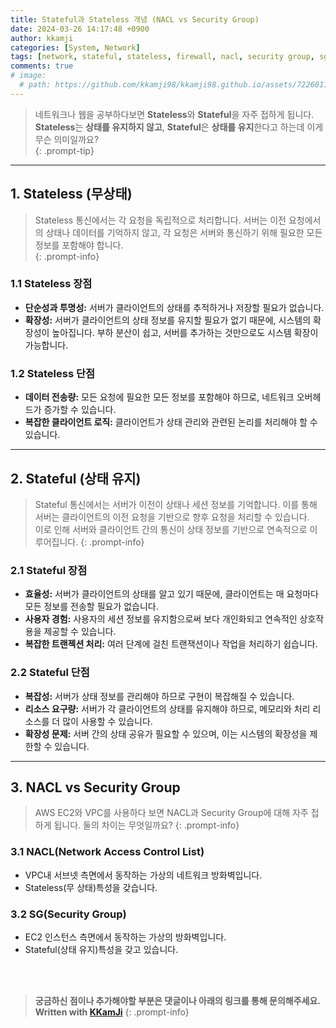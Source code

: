 ```yaml
---
title: Stateful과 Stateless 개념 (NACL vs Security Group)
date: 2024-03-26 14:17:48 +0900
author: kkamji
categories: [System, Network]
tags: [network, stateful, stateless, firewall, nacl, security group, sg]     # TAG names should always be lowercase
comments: true
# image:
  # path: https://github.com/kkamji98/kkamji98.github.io/assets/72260110/2d2cbf9b-ce45-4102-bbc7-96faa519384a
---
```


> 네트워크나 웹을 공부하다보면 **Stateless**와 **Stateful**을 자주 접하게 됩니다.  
> **Stateless**는 **상태를 유지하지 않고**, **Stateful**은 **상태를 유지**한다고 하는데 이게 무슨 의미일까요?  
{: .prompt-tip}

---

## 1. Stateless (무상태)

> Stateless 통신에서는 각 요청을 독립적으로 처리합니다. 서버는 이전 요청에서의 상태나 데이터를 기억하지 않고, 각 요청은 서버와 통신하기 위해 필요한 모든 정보를 포함해야 합니다.  
{: .prompt-info}

### 1.1 Stateless 장점

- **단순성과 투명성:** 서버가 클라이언트의 상태를 추적하거나 저장할 필요가 없습니다.
- **확장성:** 서버가 클라이언트의 상태 정보를 유지할 필요가 없기 때문에, 시스템의 확장성이 높아집니다. 부하 분산이 쉽고, 서버를 추가하는 것만으로도 시스템 확장이 가능합니다.

### 1.2 Stateless 단점

- **데이터 전송량:** 모든 요청에 필요한 모든 정보를 포함해야 하므로, 네트워크 오버헤드가 증가할 수 있습니다.
- **복잡한 클라이언트 로직:** 클라이언트가 상태 관리와 관련된 논리를 처리해야 할 수 있습니다.

---

## 2. Stateful (상태 유지)

> Stateful 통신에서는 서버가 이전이 상태나 세션 정보를 기억합니다. 이를 통해 서버는 클라이언트의 이전 요청을 기반으로 향후 요청을 처리할 수 있습니다.  
> 이로 인해 서버와 클라이언트 간의 통신이 상태 정보를 기반으로 연속적으로 이루어집니다.
{: .prompt-info}

### 2.1 Stateful 장점

- **효율성:** 서버가 클라이언트의 상태를 알고 있기 때문에, 클라이언트는 매 요청마다 모든 정보를 전송할 필요가 없습니다.
- **사용자 경험:** 사용자의 세션 정보를 유지함으로써 보다 개인화되고 연속적인 상호작용을 제공할 수 있습니다.
- **복잡한 트랜젝션 처리:** 여러 단계에 걸친 트랜잭션이나 작업을 처리하기 쉽습니다.

### 2.2 Stateful 단점

- **복잡성:** 서버가 상태 정보를 관리해야 하므로 구현이 복잡해질 수 있습니다.
- **리소스 요구량:** 서버가 각 클라이언트의 상태를 유지해야 하므로, 메모리와 처리 리소스를 더 많이 사용할 수 있습니다.
- **확장성 문제:** 서버 간의 상태 공유가 필요할 수 있으며, 이는 시스템의 확장성을 제한할 수 있습니다.

---

## 3. NACL vs Security Group

> AWS EC2와 VPC를 사용하다 보면 NACL과 Security Group에 대해 자주 접하게 됩니다.
> 둘의 차이는 무엇일까요?
{: .prompt-info}

### 3.1 NACL(Network Access Control List)

- VPC내 서브넷 측면에서 동작하는 가상의 네트워크 방화벽입니다.
- Stateless(무 상태)특성을 갖습니다.

### 3.2 SG(Security Group)

- EC2 인스턴스 측면에서 동작하는 가상의 방화벽입니다.
- Stateful(상태 유지)특성을 갖고 있습니다.

<br><br>

> **궁금하신 점이나 추가해야할 부분은 댓글이나 아래의 링크를 통해 문의해주세요.**  
> **Written with [KKamJi](https://www.linkedin.com/in/taejikim/)**
{: .prompt-info}
